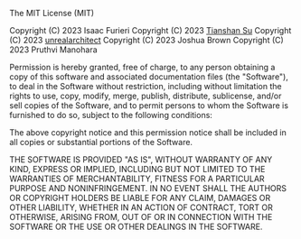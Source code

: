 The MIT License (MIT)

Copyright (C) 2023 Isaac Furieri
Copyright (C) 2023 [Tianshan Su](https://github.com/tianshansu)
Copyright (C) 2023 [unrealarchitect](https://github.com/unrealarchitect)
Copyright (C) 2023 Joshua Brown
Copyright (C) 2023 Pruthvi Manohara

Permission is hereby granted, free of charge, to any person obtaining a copy of this software and associated documentation files (the "Software"), to deal in the Software without restriction, including without limitation the rights to use, copy, modify, merge, publish, distribute, sublicense, and/or sell copies of the Software, and to permit persons to whom the Software is furnished to do so, subject to the following conditions:

The above copyright notice and this permission notice shall be included in all copies or substantial portions of the Software.

THE SOFTWARE IS PROVIDED "AS IS", WITHOUT WARRANTY OF ANY KIND, EXPRESS OR IMPLIED, INCLUDING BUT NOT LIMITED TO THE WARRANTIES OF MERCHANTABILITY, FITNESS FOR A PARTICULAR PURPOSE AND NONINFRINGEMENT. IN NO EVENT SHALL THE AUTHORS OR COPYRIGHT HOLDERS BE LIABLE FOR ANY CLAIM, DAMAGES OR OTHER LIABILITY, WHETHER IN AN ACTION OF CONTRACT, TORT OR OTHERWISE, ARISING FROM, OUT OF OR IN CONNECTION WITH THE SOFTWARE OR THE USE OR OTHER DEALINGS IN THE SOFTWARE.
